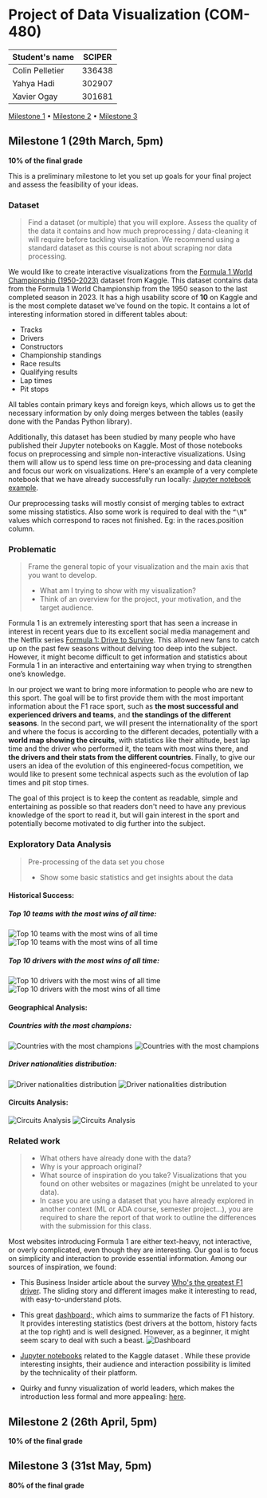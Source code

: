# Project of Data Visualization (COM-480)

| Student's name | SCIPER |
| -------------- | ------ |
| Colin Pelletier | 336438 |
| Yahya Hadi | 302907 |
| Xavier Ogay | 301681 |

[Milestone 1](#milestone-1) • [Milestone 2](#milestone-2) • [Milestone 3](#milestone-3)

## Milestone 1 (29th March, 5pm)

**10% of the final grade**

This is a preliminary milestone to let you set up goals for your final project and assess the feasibility of your ideas.

### Dataset

> Find a dataset (or multiple) that you will explore. Assess the quality of the data it contains and how much preprocessing / data-cleaning it will require before tackling visualization. We recommend using a standard dataset as this course is not about scraping nor data processing.
>
We would like to create interactive visualizations from the [Formula 1 World Championship (1950-2023)](https://www.kaggle.com/datasets/rohanrao/formula-1-world-championship-1950-2020) dataset from Kaggle. This dataset contains data from the Formula 1 World Championship from the 1950 season to the last completed season in 2023.
It has a high usability score of **10** on Kaggle and is the most complete dataset we've found on the topic. It contains a lot of interesting information stored in different tables about:
- Tracks 
- Drivers 
- Constructors 
- Championship standings
- Race results 
- Qualifying results 
- Lap times 
- Pit stops

All tables contain primary keys and foreign keys, which allows us to get the necessary information by only doing merges between the tables (easily done with the Pandas Python library).

Additionally, this dataset has been studied by many people who have published their Jupyter notebooks on Kaggle. Most of those notebooks focus on preprocessing and simple non-interactive visualizations. Using them will allow us to spend less time on pre-processing and data cleaning and focus our work on visualizations. Here's an example of a very complete notebook that we have already successfully run locally: [Jupyter notebook example](https://www.kaggle.com/code/akhilreddy9554/formula-1-a-visual-explorative-analysis).

Our preprocessing tasks will mostly consist of merging tables to extract some missing statistics.
Also some work is required to deal with the ``“\N”`` values which correspond to races not finished. Eg: in the races.position column.


### Problematic

> Frame the general topic of your visualization and the main axis that you want to develop.
> - What am I trying to show with my visualization?
> - Think of an overview for the project, your motivation, and the target audience.

Formula 1 is an extremely interesting sport that has seen a increase in interest in recent years due to its excellent social media management and the Netflix series [Formula 1: Drive to Survive](https://en.wikipedia.org/wiki/Formula_1:_Drive_to_Survive). This allowed new fans to catch up on the past few seasons without delving too deep into the subject. However, it might become difficult to get information and statistics about Formula 1 in an interactive and entertaining way when trying to strengthen one’s knowledge.

 In our project we want to bring more information to people who are new to this sport. The goal will be to first provide them with the most important information about the F1 race sport, such as **the most successful and experienced drivers and teams**, and **the standings of the different seasons**. In the second part, we will present the internationality of the sport and where the focus is according to the different decades, potentially with a **world map showing the circuits**, with statistics like their altitude, best lap time and the driver who performed it, the team with most wins there, and **the drivers and their stats from the different countries**. Finally, to give our users an idea of the evolution of this engineered-focus competition, we would like to  present some technical aspects such as the evolution of lap times and pit stop times.

The goal of this project is to keep the content as readable, simple and entertaining as possible so that readers don't need to have any previous knowledge of the sport to read it, but will gain interest in the sport and potentially become motivated to dig further into the subject.

### Exploratory Data Analysis

> Pre-processing of the data set you chose
> - Show some basic statistics and get insights about the data

#### Historical Success:

##### Top 10 teams with the most wins of all time:

![Top 10 teams with the most wins of all time](/img/most_team_win.png#gh-dark-mode-only)
![Top 10 teams with the most wins of all time](/img/most_team_win_l.png#gh-light-mode-only)

##### Top 10 drivers with the most wins of all time:

![Top 10 drivers with the most wins of all time](/img/most_races.png#gh-dark-mode-only)
![Top 10 drivers with the most wins of all time](/img/most_races_l.png#gh-light-mode-only)

#### Geographical Analysis:

##### Countries with the most champions:
![Countries with the most champions](/img/most_countries.png#gh-dark-mode-only)
![Countries with the most champions](/img/most_countries_l.png#gh-light-mode-only)

##### Driver nationalities distribution:
![Driver nationalities distribution](/img/nationalities.png#gh-dark-mode-only)
![Driver nationalities distribution](/img/nationalities_l.png#gh-light-mode-only)

#### Circuits Analysis:
![Circuits Analysis](/img/fastest_lap.png#gh-dark-mode-only)
![Circuits Analysis](/img/fastest_lap_l.png#gh-light-mode-only)

### Related work


> - What others have already done with the data?
> - Why is your approach original?
> - What source of inspiration do you take? Visualizations that you found on other websites or magazines (might be unrelated to your data).
> - In case you are using a dataset that you have already explored in another context (ML or ADA course, semester project...), you are required to share the report of that work to outline the differences with the submission for this class.
 
 Most websites introducing Formula 1 are either text-heavy, not interactive, or overly complicated, even though they are interesting. Our goal is to focus on simplicity and interaction to provide essential information. Among our sources of inspiration, we found:

- This Business Insider article about the survey [Who's the greatest F1 driver](https://www.businessinsider.com/who-is-the-greatest-formula-1-driver-of-all-time). The sliding story and different images make it interesting to read, with easy-to-understand plots.

- This great [dashboard](https://jasonjpaul.squarespace.com/formula-1-data-vis):, which aims to summarize the facts of F1 history. It provides interesting statistics (best drivers at the bottom, history facts at the top right) and is well designed. However, as a beginner, it might seem scary to deal with such a beast.
![Dashboard](/img/dashboard.png)

- [Jupyter notebooks](https://www.kaggle.com/datasets/rohanrao/formula-1-world-championship-1950-2020/code?datasetId=468218) related to the Kaggle dataset . While these provide interesting insights, their audience and interaction possibility is limited by the technicality of their platform.

- Quirky and funny visualization of world leaders, which makes the introduction less formal and more appealing: [here](https://www.visualcapitalist.com/visualized-world-leaders-in-positions-of-power/).

## Milestone 2 (26th April, 5pm)

**10% of the final grade**


## Milestone 3 (31st May, 5pm)

**80% of the final grade**




